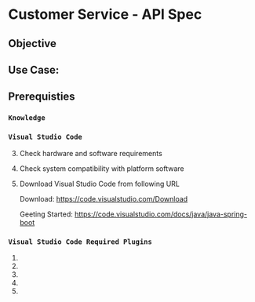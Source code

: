 # Customer Service - API Spec

## Objective



## Use Case:



## Prerequisties

### `Knowledge` ###



### `Visual Studio Code` ###

3.	Check hardware and software requirements
4.	Check system compatibility with platform software
5.	Download Visual Studio Code from following URL
    
    Download: https://code.visualstudio.com/Download 

    Geeting Started: https://code.visualstudio.com/docs/java/java-spring-boot
    
### `Visual Studio Code Required Plugins` ###

1.	
2. 
3. 
4. 
5.

